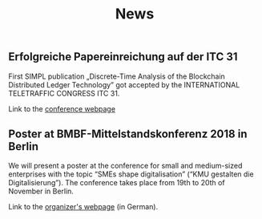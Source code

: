 ﻿---
layout: page
title: News
permalink: /news/
position: 10
---



## Erfolgreiche Papereinreichung auf der ITC 31
First SIMPL publication „Discrete-Time Analysis of the Blockchain Distributed Ledger Technology” got accepted by the INTERNATIONAL TELETRAFFIC CONGRESS ITC 31.

Link to the [conference webpage]( https://itc31.org/)

## Poster at BMBF-Mittelstandskonferenz 2018 in Berlin
We will present a poster at the conference for small and medium-sized enterprises with the topic “SMEs shape digitalisation” (“KMU gestalten die Digitalisierung”).
The conference takes place from 19th to 20th of November in Berlin.

Link to the [organizer's webpage](https://www.softwaresysteme.pt-dlr.de/de/mittelstandskonferenz-2018.php) (in German).
